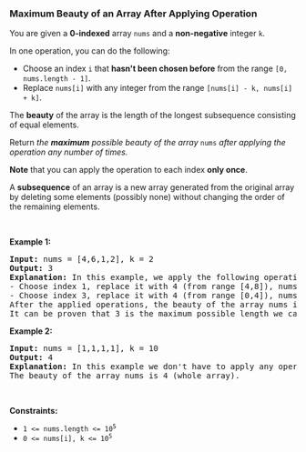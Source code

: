 
<h3>Maximum Beauty of an Array After Applying Operation</h3>
<div><p>You are given a <strong>0-indexed</strong> array <code>nums</code> and a <strong>non-negative</strong> integer <code>k</code>.</p>
<p>In one operation, you can do the following:</p>
<ul>
<li>Choose an index <code>i</code> that <strong>hasn't been chosen before</strong> from the range <code>[0, nums.length - 1]</code>.</li>
<li>Replace <code>nums[i]</code> with any integer from the range <code>[nums[i] - k, nums[i] + k]</code>.</li>
</ul>
<p>The <strong>beauty</strong> of the array is the length of the longest subsequence consisting of equal elements.</p>
<p>Return <em>the <strong>maximum</strong> possible beauty of the array </em><code>nums</code><em> after applying the operation any number of times.</em></p>
<p><strong>Note</strong> that you can apply the operation to each index <strong>only once</strong>.</p>
<p>A <strong>subsequence</strong> of an array is a new array generated from the original array by deleting some elements (possibly none) without changing the order of the remaining elements.</p>
<p> </p>
<p><strong>Example 1:</strong></p>
<pre><strong>Input:</strong> nums = [4,6,1,2], k = 2
<strong>Output:</strong> 3
<strong>Explanation:</strong> In this example, we apply the following operations:
- Choose index 1, replace it with 4 (from range [4,8]), nums = [4,4,1,2].
- Choose index 3, replace it with 4 (from range [0,4]), nums = [4,4,1,4].
After the applied operations, the beauty of the array nums is 3 (subsequence consisting of indices 0, 1, and 3).
It can be proven that 3 is the maximum possible length we can achieve.
</pre>
<p><strong>Example 2:</strong></p>
<pre><strong>Input:</strong> nums = [1,1,1,1], k = 10
<strong>Output:</strong> 4
<strong>Explanation:</strong> In this example we don't have to apply any operations.
The beauty of the array nums is 4 (whole array).
</pre>
<p> </p>
<p><strong>Constraints:</strong></p>
<ul>
<li><code>1 &lt;= nums.length &lt;= 10<sup>5</sup></code></li>
<li><code>0 &lt;= nums[i], k &lt;= 10<sup>5</sup></code></li>
</ul>
</div>
